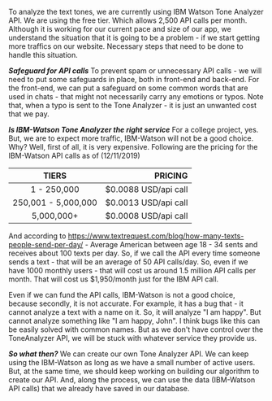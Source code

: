 To analyze the text tones, we are currently using IBM Watson Tone Analyzer API. We are using the free tier. Which allows 2,500 API calls per month. Although it is working for our current pace and size of our app, we understand the situation that it is going to be a problem - if we start getting more traffics on our website. Necessary steps that need to be done to handle this situation.

***Safeguard for API calls***
To prevent spam or unnecessary API calls - we will need to put some safeguards in place, both in front-end and back-end. For the front-end, we can put a safeguard on some common words that are used in chats - that might not necessarily carry any emotions or typos. Note that, when a typo is sent to the Tone Analyzer - it is just an unwanted cost that we pay.

***Is IBM-Watson Tone Analyzer the right service***
For a college project, yes. But, we are to expect more traffic, IBM-Watson will not be a good choice. Why? Well, first of all, it is very expensive. Following are the pricing for the IBM-Watson API calls as of (12/11/2019)

| TIERS           | PRICING  |
|:-------------:| -----:|
|   1 - 250,000 | $0.0088 USD/api call |
| 250,001 - 5,000,000    |   $0.0013 USD/api call |
| 5,000,000+  |    $0.0008 USD/api call |

And according to https://www.textrequest.com/blog/how-many-texts-people-send-per-day/ - Average American between age 18 - 34 sents and receives about 100 texts per day. So, if we call the API every time someone sends a text - that will be an average of 50 API calls/day. 
So, even if we have 1000 monthly users - that will cost us around 1.5 million API calls per month. That will cost us $1,950/month just for the IBM API call.

Even if we can fund the API calls, IBM-Watson is not a good choice, because secondly, it is not accurate. For example, it has a bug that - it cannot analyze a text with a name on it. So, it will analyze "I am happy". But cannot analyze something like "I am happy, John". I think bugs like this can be easily solved with common names. But as we don't have control over the ToneAnalyzer API, we will be stuck with whatever service they provide us.

***So what then?***
We can create our own Tone Analyzer API. We can keep using the IBM-Watson as long as we have a small number of active users. But, at the same time, we should keep working on building our algorithm to create our API. And, along the process, we can use the data (IBM-Watson API calls) that we already have saved in our database. 
